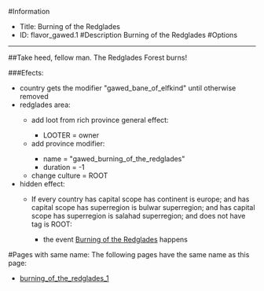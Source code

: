 #Information
 - Title: Burning of the Redglades
 - ID: flavor_gawed.1
#Description
Burning of the Redglades
#Options

___
##Take heed, fellow man. The Redglades Forest burns!

###Efects:<ul><li>country gets the modifier "gawed_bane_of_elfkind" until otherwise removed</li><li>redglades area:</li><ul><li>add loot from rich province general effect:</li><ul><li>LOOTER = owner</li></ul><li>add province modifier:</li><ul><li>name = "gawed_burning_of_the_redglades"</li><li>duration = -1</li></ul><li>change culture = ROOT</li></ul><li>hidden effect:</li><ul><li>If every country has capital scope has continent is europe; and has capital scope has superregion is bulwar superregion; and has capital scope has superregion is salahad superregion; and does not have tag is ROOT:</li><ul><li>the event [Burning of the Redglades](../events/burning_of_the_redglades.md) happens</li></ul></ul></ul>


#Pages with same name:
The following pages have the same name as this page:
 - [burning_of_the_redglades_1](burning_of_the_redglades_1.md)
